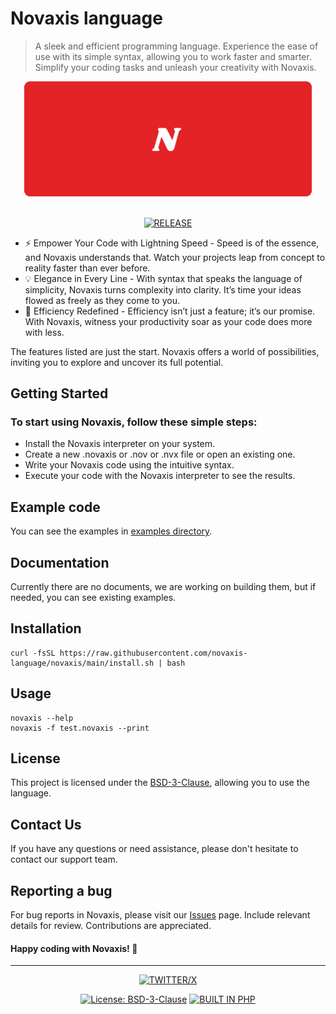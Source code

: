 # Novaxis language

> A sleek and efficient programming language. Experience the ease of use with its simple syntax, allowing you to work faster and smarter. Simplify your coding tasks and unleash your creativity with Novaxis.

<div align=center>
<img src="media/short-fullbackground-border-10f.png" width=460>
<br><br>

<!-- ![GitHub commit activity](https://img.shields.io/github/commit-activity/w/naxeion/novaxis?style=for-the-badge&logo=git&color=E42326&logoColor=D9E0EE&labelColor=181b22) -->

<!-- [![LAST COMMIT](https://img.shields.io/github/last-commit/naxeion/novaxis?style=for-the-badge&logo=github&color=E42326&logoColor=D9E0EE&labelColor=181b22)](https://github.com/naxeion/Novaxis/pulse/monthly) -->

[![RELEASE](https://img.shields.io/github/v/release/novaxis-language/novaxis?style=for-the-badge&logo=gitbook&color=E42326&logoColor=D9E0EE&labelColor=181b22)](https://github.com/naxeion/Novaxis/releases/latest)

</div>

- ⚡ Empower Your Code with Lightning Speed - Speed is of the essence, and Novaxis understands that. Watch your projects leap from concept to reality faster than ever before.
- 💡 Elegance in Every Line - With syntax that speaks the language of simplicity, Novaxis turns complexity into clarity. It’s time your ideas flowed as freely as they come to you.
- 🚀 Efficiency Redefined - Efficiency isn’t just a feature; it’s our promise. With Novaxis, witness your productivity soar as your code does more with less.

The features listed are just the start. Novaxis offers a world of possibilities, inviting you to explore and uncover its full potential.

## Getting Started

### To start using Novaxis, follow these simple steps:
- Install the Novaxis interpreter on your system.
- Create a new .novaxis or .nov or .nvx file or open an existing one.
- Write your Novaxis code using the intuitive syntax.
- Execute your code with the Novaxis interpreter to see the results.

## Example code

You can see the examples in [examples directory](examples/).

## Documentation

Currently there are no documents, we are working on building them, but if needed, you can see existing examples.

## Installation

```Shell
curl -fsSL https://raw.githubusercontent.com/novaxis-language/novaxis/main/install.sh | bash
```

## Usage

```
novaxis --help
novaxis -f test.novaxis --print
```

## License

This project is licensed under the [BSD-3-Clause](LICENSE), allowing you to use the language.

## Contact Us

If you have any questions or need assistance, please don't hesitate to contact our support team.

<!-- ## Feature Requests and Feedback

Have an idea, feature request, or feedback for Novaxis? Visit our [Canny board](https://novaxis-language.canny.io/novaxis) to submit and vote on ideas, or to leave your feedback. -->

## Reporting a bug

For bug reports in Novaxis, please visit our [Issues](https://github.com/novaxis-language/novaxis/issues) page. Include relevant details for review. Contributions are appreciated.


#### Happy coding with Novaxis! 🚀

---

<div align=center>

[![TWITTER/X](https://img.shields.io/badge/@naxeion-e05d44?style=for-the-badge&logo=x&color=E42326&logoColor=D9E0EE&labelColor=181b22)](https://x.com/naxeion)

[![License: BSD-3-Clause](https://img.shields.io/badge/License-BSD--3--Clause-%23E42326.svg?style=for-the-badge&labelColor=181b22)](https://opensource.org/license/bsd-3-clause)
[![BUILT IN PHP](https://img.shields.io/badge/BUILT_IN-PHP-%23E42326.svg?style=for-the-badge&labelColor=181b22)](https://www.php.net/)

</div>
